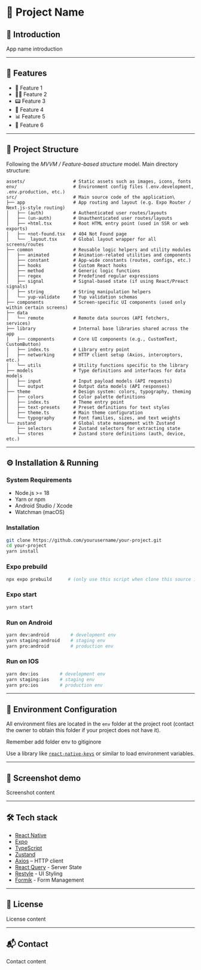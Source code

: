 
# 📱 Project Name

## 🚀 Introduction

App name introduction

---

## 🧠 Features

- 🔐 Feature 1
- 🧑‍💼 Feature 2
- 📟 Feature 3
- 🚨 Feature 4
- 📊 Feature 5
- 🧩 Feature 6

---

## 🧱 Project Structure

Following the _MVVM / Feature-based structure_ model. Main directory structure:

```
assets/                  # Static assets such as images, icons, fonts
env/                     # Environment config files (.env.development, .env.production, etc.)
src/                     # Main source code of the application\
├── app                  # App routing and layout (e.g. Expo Router / Next.js-style routing)
│   ├── (auth)           # Authenticated user routes/layouts
│   ├── (un-auth)        # Unauthenticated user routes/layouts
│   ├── +html.tsx        # Root HTML entry point (used in SSR or web exports)
│   ├── +not-found.tsx   # 404 Not Found page
│   └── _layout.tsx      # Global layout wrapper for all screens/routes
├── common               # Reusable logic helpers and utility modules
│   ├── animated         # Animation-related utilities and components
│   ├── constant         # App-wide constants (routes, configs, etc.)
│   ├── hooks            # Custom React hooks
│   ├── method           # Generic logic functions
│   ├── regex            # Predefined regular expressions
│   ├── signal           # Signal-based state (if using React/Preact signals)
│   ├── string           # String manipulation helpers
│   └── yup-validate     # Yup validation schemas
├── components           # Screen-specific UI components (used only within certain screens)
├── data                 
│   └── remote           # Remote data sources (API fetchers, services)
├── library              # Internal base libraries shared across the app
│   ├── components       # Core UI components (e.g., CustomText, CustomButton)
│   ├── index.ts         # Library entry point
│   ├── networking       # HTTP client setup (Axios, interceptors, etc.)
│   └── utils            # Utility functions specific to the library
├── models               # Type definitions and interfaces for data models
│   ├── input            # Input payload models (API requests)
│   └── output           # Output data models (API responses)
├── theme                # Design system: colors, typography, theming
│   ├── colors           # Color palette definitions
│   ├── index.ts         # Theme entry point
│   ├── text-presets     # Preset definitions for text styles
│   ├── theme.ts         # Main theme configuration
│   └── typography       # Font families, sizes, and text weights
└── zustand              # Global state management with Zustand
    ├── selectors        # Zustand selectors for extracting state
    └── stores           # Zustand store definitions (auth, device, etc.)
```

---

## ⚙️ Installation & Running

### System Requirements

- Node.js >= 18
- Yarn or npm
- Android Studio / Xcode
- Watchman (macOS)

### Installation

```bash
git clone https://github.com/yourusername/your-project.git
cd your-project
yarn install
```

### Expo prebuild

```bash
npx expo prebuild      # (only use this script when clone this source in first time or install new native library)
```

### Expo start

```bash
yarn start
```

### Run on Android

```bash
yarn dev:android        # development env
yarn staging:android    # staging env
yarn pro:android        # production env
```

### Run on IOS

```bash
yarn dev:ios        # development env
yarn staging:ios    # staging env
yarn pro:ios        # production env
```

---

## 🔐 Environment Configuration

All environment files are located in the `env` folder at the project root (contact the owner to obtain this folder if your project does not have it).

Remember add folder env to gitiginore

Use a library like [`react-native-keys`](https://github.com/numandev1/react-native-keys) or similar to load environment variables.

---

## 📸 Screenshot demo

Screenshot content

---

## 🛠️ Tech stack

- [React Native](https://reactnative.dev/)
- [Expo](https://docs.expo.dev/)
- [TypeScript](https://www.typescriptlang.org/)
- [Zustand](https://zustand.docs.pmnd.rs/getting-started/introduction)
- [Axios](https://axios-http.com/) – HTTP client
- [React Query](https://tanstack.com/query/v4/docs/framework/react/overview) - Server State
- [Restyle](https://shopify.github.io/restyle/) - UI Styling
- [Formik](https://formik.org/) - Form Management

---


## 📄 License

License content

---

## 📬 Contact

Contact content